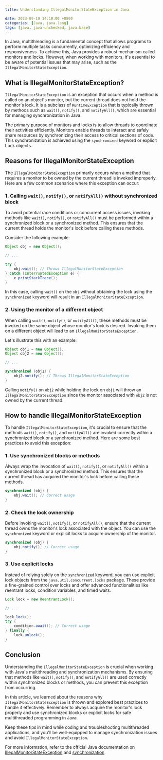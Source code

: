 ```yaml
---
title: Understanding IllegalMonitorStateException in Java

date: 2023-09-10 14:10:00 +0800
categories: [Java, java.lang]
tags: [java, java-unchecked, java.base]
---
```


In Java, multithreading is a fundamental concept that allows programs to perform multiple tasks concurrently, optimizing efficiency and responsiveness. To achieve this, Java provides a robust mechanism called monitors and locks. However, when working with monitors, it's essential to be aware of potential issues that may arise, such as the `IllegalMonitorStateException`.

## What is IllegalMonitorStateException?

`IllegalMonitorStateException` is an exception that occurs when a method is called on an object's monitor, but the current thread does not hold the monitor's lock. It is a subclass of `RuntimeException` that is typically thrown by methods such as `wait()`, `notify()`, and `notifyAll()`, which are essential for managing synchronization in Java.

The primary purpose of monitors and locks is to allow threads to coordinate their activities efficiently. Monitors enable threads to interact and safely share resources by synchronizing their access to critical sections of code. This synchronization is achieved using the `synchronized` keyword or explicit Lock objects.

## Reasons for IllegalMonitorStateException

The `IllegalMonitorStateException` primarily occurs when a method that requires a monitor to be owned by the current thread is invoked improperly. Here are a few common scenarios where this exception can occur:

### 1. Calling `wait()`, `notify()`, or `notifyAll()` without synchronized block

To avoid potential race conditions or concurrent access issues, invoking methods like `wait()`, `notify()`, or `notifyAll()` must be performed within a synchronized block or a synchronized method. This ensures that the current thread holds the monitor's lock before calling these methods.

Consider the following example:

```java
Object obj = new Object();

// ...

try {
    obj.wait(); // Throws IllegalMonitorStateException
} catch (InterruptedException e) {
    e.printStackTrace();
}
```

In this case, calling `wait()` on the `obj` without obtaining the lock using the `synchronized` keyword will result in an `IllegalMonitorStateException`.

### 2. Using the monitor of a different object

When calling `wait()`, `notify()`, or `notifyAll()`, these methods must be invoked on the same object whose monitor's lock is desired. Invoking them on a different object will lead to an `IllegalMonitorStateException`.

Let's illustrate this with an example:

```java
Object obj1 = new Object();
Object obj2 = new Object();

// ...

synchronized (obj1) {
    obj2.notify(); // Throws IllegalMonitorStateException
}
```

Calling `notify()` on `obj2` while holding the lock on `obj1` will throw an `IllegalMonitorStateException` since the monitor associated with `obj2` is not owned by the current thread.

## How to handle IllegalMonitorStateException

To handle `IllegalMonitorStateException`, it's crucial to ensure that the methods `wait()`, `notify()`, and `notifyAll()` are invoked correctly within a synchronized block or a synchronized method. Here are some best practices to avoid this exception:

### 1. Use synchronized blocks or methods

Always wrap the invocation of `wait()`, `notify()`, or `notifyAll()` within a synchronized block or a synchronized method. This ensures that the current thread has acquired the monitor's lock before calling these methods.

```java
synchronized (obj) {
    obj.wait(); // Correct usage
}
```

### 2. Check the lock ownership

Before invoking `wait()`, `notify()`, or `notifyAll()`, ensure that the current thread owns the monitor's lock associated with the object. You can use the `synchronized` keyword or explicit locks to acquire ownership of the monitor.

```java
synchronized (obj) {
    obj.notify(); // Correct usage
}
```

### 3. Use explicit locks

Instead of relying solely on the `synchronized` keyword, you can use explicit lock objects from the `java.util.concurrent.locks` package. These provide a fine-grained control over locks and offer advanced functionalities like reentrant locks, condition variables, and timed waits.

```java
Lock lock = new ReentrantLock();

// ...

lock.lock();
try {
    condition.await(); // Correct usage
} finally {
    lock.unlock();
}
```

## Conclusion

Understanding the `IllegalMonitorStateException` is crucial when working with Java's multithreading and synchronization mechanisms. By ensuring that methods like `wait()`, `notify()`, and `notifyAll()` are used correctly within synchronized blocks or methods, you can prevent this exception from occurring.

In this article, we learned about the reasons why `IllegalMonitorStateException` is thrown and explored best practices to handle it effectively. Remember to always acquire the monitor's lock properly and use synchronized blocks or explicit locks for safe multithreaded programming in Java.

Keep these tips in mind while coding and troubleshooting multithreaded applications, and you'll be well-equipped to manage synchronization issues and avoid `IllegalMonitorStateException`.

For more information, refer to the official Java documentation on [IllegalMonitorStateException](https://docs.oracle.com/en/java/javase/14/docs/api/java.base/java/lang/IllegalMonitorStateException.html) and [synchronization](https://docs.oracle.com/en/java/javase/14/docs/api/java.base/java/lang/synchronization.html).
